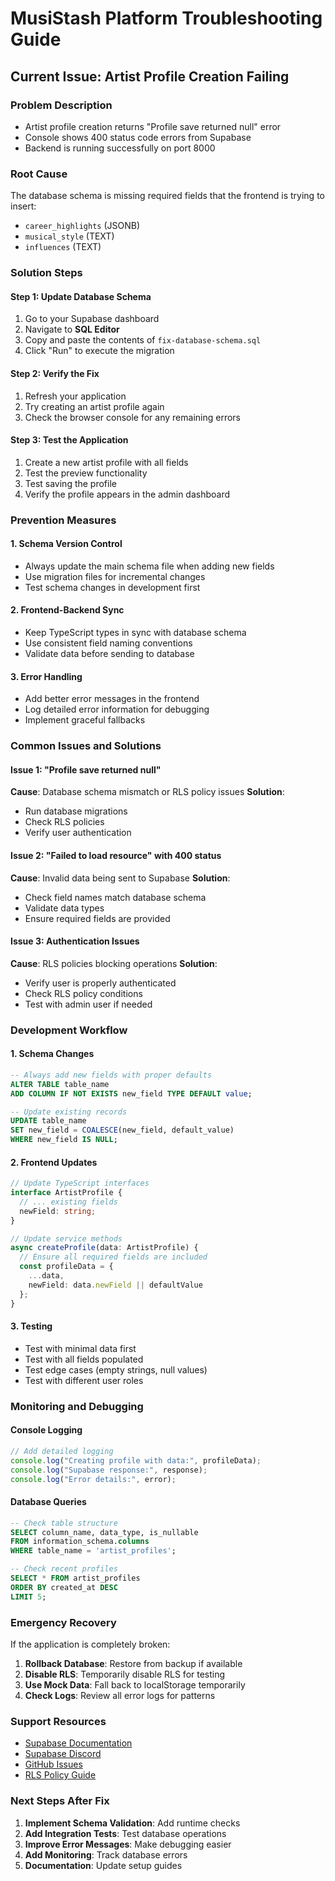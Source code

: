# MusiStash Platform Troubleshooting Guide

## Current Issue: Artist Profile Creation Failing

### Problem Description

- Artist profile creation returns "Profile save returned null" error
- Console shows 400 status code errors from Supabase
- Backend is running successfully on port 8000

### Root Cause

The database schema is missing required fields that the frontend is trying to insert:

- `career_highlights` (JSONB)
- `musical_style` (TEXT)
- `influences` (TEXT)

### Solution Steps

#### Step 1: Update Database Schema

1. Go to your Supabase dashboard
2. Navigate to **SQL Editor**
3. Copy and paste the contents of `fix-database-schema.sql`
4. Click "Run" to execute the migration

#### Step 2: Verify the Fix

1. Refresh your application
2. Try creating an artist profile again
3. Check the browser console for any remaining errors

#### Step 3: Test the Application

1. Create a new artist profile with all fields
2. Test the preview functionality
3. Test saving the profile
4. Verify the profile appears in the admin dashboard

### Prevention Measures

#### 1. Schema Version Control

- Always update the main schema file when adding new fields
- Use migration files for incremental changes
- Test schema changes in development first

#### 2. Frontend-Backend Sync

- Keep TypeScript types in sync with database schema
- Use consistent field naming conventions
- Validate data before sending to database

#### 3. Error Handling

- Add better error messages in the frontend
- Log detailed error information for debugging
- Implement graceful fallbacks

### Common Issues and Solutions

#### Issue 1: "Profile save returned null"

**Cause**: Database schema mismatch or RLS policy issues
**Solution**:

- Run database migrations
- Check RLS policies
- Verify user authentication

#### Issue 2: "Failed to load resource" with 400 status

**Cause**: Invalid data being sent to Supabase
**Solution**:

- Check field names match database schema
- Validate data types
- Ensure required fields are provided

#### Issue 3: Authentication Issues

**Cause**: RLS policies blocking operations
**Solution**:

- Verify user is properly authenticated
- Check RLS policy conditions
- Test with admin user if needed

### Development Workflow

#### 1. Schema Changes

```sql
-- Always add new fields with proper defaults
ALTER TABLE table_name
ADD COLUMN IF NOT EXISTS new_field TYPE DEFAULT value;

-- Update existing records
UPDATE table_name
SET new_field = COALESCE(new_field, default_value)
WHERE new_field IS NULL;
```

#### 2. Frontend Updates

```typescript
// Update TypeScript interfaces
interface ArtistProfile {
  // ... existing fields
  newField: string;
}

// Update service methods
async createProfile(data: ArtistProfile) {
  // Ensure all required fields are included
  const profileData = {
    ...data,
    newField: data.newField || defaultValue
  };
}
```

#### 3. Testing

- Test with minimal data first
- Test with all fields populated
- Test edge cases (empty strings, null values)
- Test with different user roles

### Monitoring and Debugging

#### Console Logging

```typescript
// Add detailed logging
console.log("Creating profile with data:", profileData);
console.log("Supabase response:", response);
console.log("Error details:", error);
```

#### Database Queries

```sql
-- Check table structure
SELECT column_name, data_type, is_nullable
FROM information_schema.columns
WHERE table_name = 'artist_profiles';

-- Check recent profiles
SELECT * FROM artist_profiles
ORDER BY created_at DESC
LIMIT 5;
```

### Emergency Recovery

If the application is completely broken:

1. **Rollback Database**: Restore from backup if available
2. **Disable RLS**: Temporarily disable RLS for testing
3. **Use Mock Data**: Fall back to localStorage temporarily
4. **Check Logs**: Review all error logs for patterns

### Support Resources

- [Supabase Documentation](https://supabase.com/docs)
- [Supabase Discord](https://discord.supabase.com)
- [GitHub Issues](https://github.com/supabase/supabase/issues)
- [RLS Policy Guide](https://supabase.com/docs/guides/auth/row-level-security)

### Next Steps After Fix

1. **Implement Schema Validation**: Add runtime checks
2. **Add Integration Tests**: Test database operations
3. **Improve Error Messages**: Make debugging easier
4. **Add Monitoring**: Track database errors
5. **Documentation**: Update setup guides
